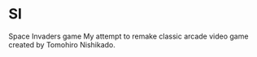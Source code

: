 # SI
Space Invaders game
My attempt to remake classic  arcade video game created by Tomohiro Nishikado.
